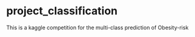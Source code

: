 # project_classification
This is a kaggle competition for the multi-class prediction of Obesity-risk
